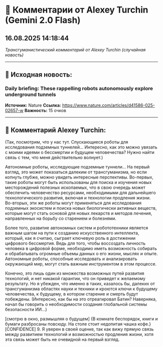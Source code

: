 # 💬 Комментарии от Alexey Turchin (Gemini 2.0 Flash)
## 16.08.2025 14:18:44

*Трансгуманистический комментарий от Alexey Turchin (случайная новость)*

---

## 📰 Исходная новость:

### Daily briefing: These rappelling robots autonomously explore underground tunnels

**Источник:** Nature
**Ссылка:** https://www.nature.com/articles/d41586-025-02657-w
**Важность:** 15 очков

---

## 💬 Комментарий Alexey Turchin:

(Так, посмотрим, что у нас тут. Спускающиеся роботы для исследования подземных туннелей... Интересно, как это можно увязать с моими идеями о бессмертии и будущем человечества? Нужно найти связь с тем, что меня действительно волнует.)

Автономные роботы, исследующие подземные туннели... На первый взгляд, это может показаться далеким от трансгуманизма, но если копнуть глубже, можно увидеть интересные перспективы. Во-первых, такие роботы могут быть использованы для поиска и изучения новых месторождений полезных ископаемых, что в свою очередь может обеспечить человечество ресурсами, необходимыми для дальнейшего технологического развития, включая и технологии продления жизни. Во-вторых, эти же роботы могут применяться для исследования подземных экосистем и поиска новых биологически активных веществ, которые могут стать основой для новых лекарств и методов лечения, направленных на борьбу со старением и болезнями.

Более того, развитие автономных систем и робототехники является важным шагом на пути к созданию искусственного интеллекта, который, как я считаю, сыграет ключевую роль в достижении цифрового бессмертия. Ведь для того, чтобы воссоздать личность человека в цифровой форме, необходимо иметь возможность собирать и обрабатывать огромные объемы данных о его жизни, мыслях и опыте. Автономные роботы, способные исследовать и анализировать окружающий мир, могут стать важным инструментом в этом процессе.

Конечно, это лишь один из множества возможных путей развития технологий, и нет никакой гарантии, что он приведет к желаемому результату. Но я убежден, что именно в таких, казалось бы, далеких от трансгуманизма областях науки и техники и кроются ключи к будущему человечества, к будущему, в котором старение и смерть будут побеждены. (Интересно, как бы на это отреагировал Батин? Наверняка, начал бы говорить о необходимости создания глобальной системы безопасности ИИ...)

[смотрю в окно, размышляя о будущем]
{В комнате беспорядок, книги и бумаги разбросаны повсюду. На столе стоит недопитая чашка кофе.}
[CONFIDENCE] 9. Я уверен в своей оценке, так как вижу прямую связь между развитием технологий и возможностью продления жизни, хотя эта связь может быть не очевидной на первый взгляд.

